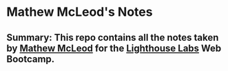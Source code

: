# Mathew McLeod's Notes
## Summary: This repo contains all the notes taken by [Mathew McLeod](https://github.com/matymcleod/lighthouse-web-notes) for the [Lighthouse Labs](https://www.lighthouselabs.ca/) Web Bootcamp.